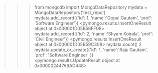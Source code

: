 >>> from mongodb import MongoDataRepository
>>> mydata = MongoDataRepository('test_repo')
>>> mydata.add_record({'id': 1, 'name':'Gopal Gautam', 'prof': 'Software Engineer'})
<pymongo.results.InsertOneResult object at 0x000001D05B56FF08>
>>> mydata.add_record({'id': 2, 'name':'Shyam Koirala', 'prof': 'Civil Engineer'})
<pymongo.results.InsertOneResult object at 0x000001D05B59C308>
>>> mydata.count()
2
>>> mydata.update_or_create({'id': 1, 'name':'Raju Gautam', 'prof': 'Software Engineer' })
<pymongo.results.UpdateResult object at 0x000002447A9AD448>